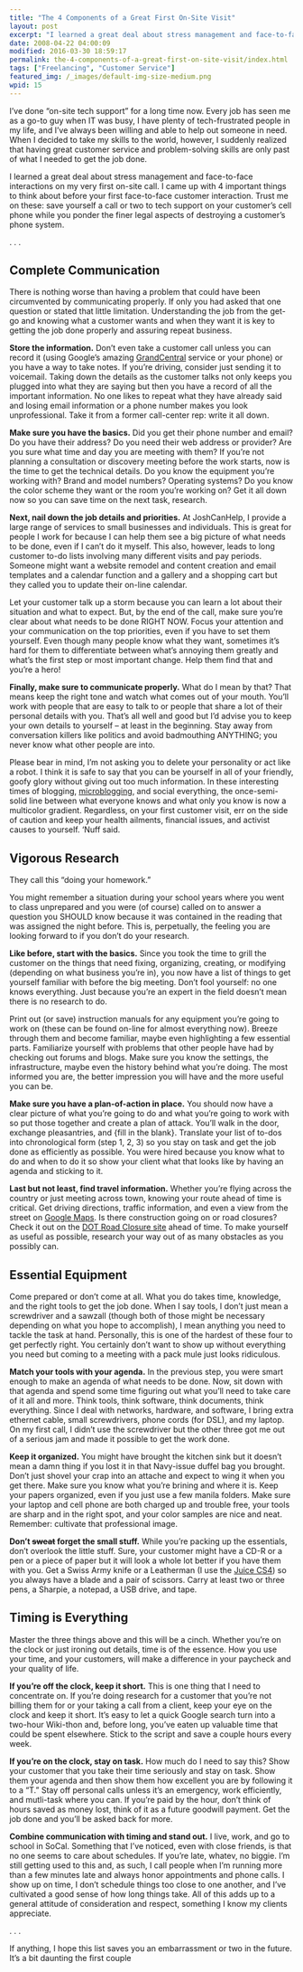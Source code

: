 ```yaml
---
title: "The 4 Components of a Great First On-Site Visit"
layout: post
excerpt: "I learned a great deal about stress management and face-to-face interactions on my very first on-site call. I came up with 4 important things to think about before your first face-to-face customer interaction."
date: 2008-04-22 04:00:09
modified: 2016-03-30 18:59:17
permalink: the-4-components-of-a-great-first-on-site-visit/index.html
tags: ["Freelancing", "Customer Service"]
featured_img: /_images/default-img-size-medium.png
wpid: 15
---
```


I’ve done “on-site tech support” for a long time now. Every job has seen me as a go-to guy when IT was busy, I have plenty of tech-frustrated people in my life, and I’ve always been willing and able to help out someone in need. When I decided to take my skills to the world, however, I suddenly realized that having great customer service and problem-solving skills are only past of what I needed to get the job done.

I learned a great deal about stress management and face-to-face interactions on my very first on-site call. I came up with 4 important things to think about before your first face-to-face customer interaction. Trust me on these: save yourself a call or two to tech support on your customer’s cell phone while you ponder the finer legal aspects of destroying a customer’s phone system.

. . .

Complete Communication
----------------------

There is nothing worse than having a problem that could have been circumvented by communicating properly. If only you had asked that one question or stated that little limitation. Understanding the job from the get-go and knowing what a customer wants and when they want it is key to getting the job done properly and assuring repeat business.

**Store the information.** Don’t even take a customer call unless you can record it (using Google’s amazing [GrandCentral](http://www.grandcentral.com) service or your phone) or you have a way to take notes. If you’re driving, consider just sending it to voicemail. Taking down the details as the customer talks not only keeps you plugged into what they are saying but then you have a record of all the important information. No one likes to repeat what they have already said and losing email information or a phone number makes you look unprofessional. Take it from a former call-center rep: write it all down.

**Make sure you have the basics.** Did you get their phone number and email? Do you have their address? Do you need their web address or provider? Are you sure what time and day you are meeting with them? If you’re not planning a consultation or discovery meeting before the work starts, now is the time to get the technical details. Do you know the equipment you’re working with? Brand and model numbers? Operating systems? Do you know the color scheme they want or the room you’re working on? Get it all down now so you can save time on the next task, research.

**Next, nail down the job details and priorities.** At JoshCanHelp, I provide a large range of services to small businesses and individuals. This is great for people I work for because I can help them see a big picture of what needs to be done, even if I can’t do it myself. This also, however, leads to long customer to-do lists involving many different visits and pay periods. Someone might want a website remodel and content creation and email templates and a calendar function and a gallery and a shopping cart but they called you to update their on-line calendar.

Let your customer talk up a storm because you can learn a lot about their situation and what to expect. But, by the end of the call, make sure you’re clear about what needs to be done RIGHT NOW. Focus your attention and your communication on the top priorities, even if you have to set them yourself. Even though many people know what they want, sometimes it’s hard for them to differentiate between what’s annoying them greatly and what’s the first step or most important change. Help them find that and you’re a hero!

**Finally, make sure to communicate properly.** What do I mean by that? That means keep the right tone and watch what comes out of your mouth. You’ll work with people that are easy to talk to or people that share a lot of their personal details with you. That’s all well and good but I’d advise you to keep your own details to yourself – at least in the beginning. Stay away from conversation killers like politics and avoid badmouthing ANYTHING; you never know what other people are into.

Please bear in mind, I’m not asking you to delete your personality or act like a robot. I think it is safe to say that you can be yourself in all of your friendly, goofy glory without giving out too much information. In these interesting times of blogging, [microblogging](http://twitter.com/joshcanhelp), and social everything, the once-semi-solid line between what everyone knows and what only you know is now a multicolor gradient. Regardless, on your first customer visit, err on the side of caution and keep your health ailments, financial issues, and activist causes to yourself. ‘Nuff said.

Vigorous Research
-----------------

They call this “doing your homework.”

You might remember a situation during your school years where you went to class unprepared and you were (of course) called on to answer a question you SHOULD know because it was contained in the reading that was assigned the night before. This is, perpetually, the feeling you are looking forward to if you don’t do your research.

**Like before, start with the basics.** Since you took the time to grill the customer on the things that need fixing, organizing, creating, or modifying (depending on what business you’re in), you now have a list of things to get yourself familiar with before the big meeting. Don’t fool yourself: no one knows everything. Just because you’re an expert in the field doesn’t mean there is no research to do.

Print out (or save) instruction manuals for any equipment you’re going to work on (these can be found on-line for almost everything now). Breeze through them and become familiar, maybe even highlighting a few essential parts. Familiarize yourself with problems that other people have had by checking out forums and blogs. Make sure you know the settings, the infrastructure, maybe even the history behind what you’re doing. The most informed you are, the better impression you will have and the more useful you can be.

**Make sure you have a plan-of-action in place.** You should now have a clear picture of what you’re going to do and what you’re going to work with so put those together and create a plan of attack. You’ll walk in the door, exchange pleasantries, and {fill in the blank}. Translate your list of to-dos into chronological form (step 1, 2, 3) so you stay on task and get the job done as efficiently as possible. You were hired because you know what to do and when to do it so show your client what that looks like by having an agenda and sticking to it.

**Last but not least, find travel information.** Whether you’re flying across the country or just meeting across town, knowing your route ahead of time is critical. Get driving directions, traffic information, and even a view from the street on [Google Maps](http://maps.google.com). Is there construction going on or road closures? Check it out on the [DOT Road Closure site](http://www.fhwa.dot.gov/trafficinfo/) ahead of time. To make yourself as useful as possible, research your way out of as many obstacles as you possibly can.

Essential Equipment
-------------------

Come prepared or don’t come at all. What you do takes time, knowledge, and the right tools to get the job done. When I say tools, I don’t just mean a screwdriver and a sawzall (though both of those might be necessary depending on what you hope to accomplish), I mean anything you need to tackle the task at hand. Personally, this is one of the hardest of these four to get perfectly right. You certainly don’t want to show up without everything you need but coming to a meeting with a pack mule just looks ridiculous.

**Match your tools with your agenda.** In the previous step, you were smart enough to make an agenda of what needs to be done. Now, sit down with that agenda and spend some time figuring out what you’ll need to take care of it all and more. Think tools, think software, think documents, think everything. Since I deal with networks, hardware, and software, I bring extra ethernet cable, small screwdrivers, phone cords (for DSL), and my laptop. On my first call, I didn’t use the screwdriver but the other three got me out of a serious jam and made it possible to get the work done.

**Keep it organized.** You might have brought the kitchen sink but it doesn’t mean a damn thing if you lost it in that Navy-issue duffel bag you brought. Don’t just shovel your crap into an attache and expect to wing it when you get there. Make sure you know what you’re brining and where it is. Keep your papers organized, even if you just use a few manila folders. Make sure your laptop and cell phone are both charged up and trouble free, your tools are sharp and in the right spot, and your color samples are nice and neat. Remember: cultivate that professional image.

**Don’t <span style="text-decoration: line-through;">sweat</span> forget the small stuff.** While you’re packing up the essentials, don’t overlook the little stuff. Sure, your customer might have a CD-R or a pen or a piece of paper but it will look a whole lot better if you have them with you. Get a Swiss Army knife or a Leatherman (I use the [Juice CS4](http://www.leatherman.com/multi-tools/pocket-tools/juice-cs4.aspx)) so you always have a blade and a pair of scissors. Carry at least two or three pens, a Sharpie, a notepad, a USB drive, and tape.

Timing is Everything
--------------------

Master the three things above and this will be a cinch. Whether you’re on the clock or just ironing out details, time is of the essence. How you use your time, and your customers, will make a difference in your paycheck and your quality of life.

**If you’re off the clock, keep it short.** This is one thing that I need to concentrate on. If you’re doing research for a customer that you’re not billing them for or your taking a call from a client, keep your eye on the clock and keep it short. It’s easy to let a quick Google search turn into a two-hour Wiki-thon and, before long, you’ve eaten up valuable time that could be spent elsewhere. Stick to the script and save a couple hours every week.

**If you’re on the clock, stay on task.** How much do I need to say this? Show your customer that you take their time seriously and stay on task. Show them your agenda and then show them how excellent you are by following it to a “T.” Stay off personal calls unless it’s an emergency, work efficiently, and mutli-task where you can. If you’re paid by the hour, don’t think of hours saved as money lost, think of it as a future goodwill payment. Get the job done and you’ll be asked back for more.

**Combine communication with timing and stand out.** I live, work, and go to school in SoCal. Something that I’ve noticed, even with close friends, is that no one seems to care about schedules. If you’re late, whatev, no biggie. I’m still getting used to this and, as such, I call people when I’m running more than a few minutes late and always honor appointments and phone calls. I show up on time, I don’t schedule things too close to one another, and I’ve cultivated a good sense of how long things take. All of this adds up to a general attitude of consideration and respect, something I know my clients appreciate.

. . .

If anything, I hope this list saves you an embarrassment or two in the future. It’s a bit daunting the first couple
